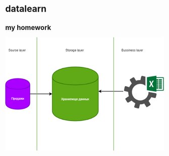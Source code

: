 # datalearn
## my homework
![](https://github.com/asya-nklv/datalearn/blob/main/de101/module01/Архитектура.png?raw=true)